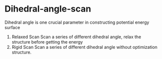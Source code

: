 # Dihedral-angle-scan

Dihedral angle is one crucial parameter in constructing potential energy surface 
1. Relaxed Scan
   Scan a series of different dihedral angle, relax the structure before getting the energy
2. Rigid Scan
   Scan a series of different dihedral angle without optimization structure.
